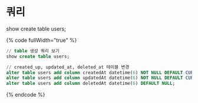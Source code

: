 # 쿼리





show create table users;

{% code fullWidth="true" %}
```sql
// table 생성 쿼리 보기
show create table users;

// created_up, updated_at, deleted_at 테이블 변경
alter table users add column createdAt datetime(6) NOT NULL DEFAULT CURRENT_TIMESTAMP(6);
alter table users add column updatedAt datetime(6) NOT NULL DEFAULT CURRENT_TIMESTAMP(6) ON UPDATE CURRENT_TIMESTAMP(6);
alter table users add column deletedAt datetime(6) DEFAULT NULL;
```
{% endcode %}
